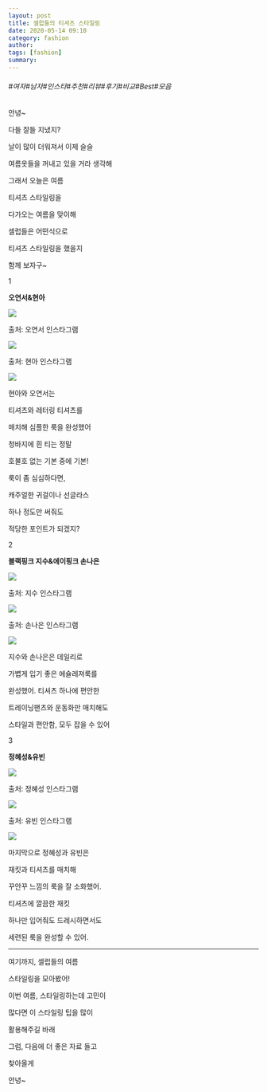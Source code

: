 ```yaml
---
layout: post
title: 셀럽들의 티셔츠 스타일링
date: 2020-05-14 09:10
category: fashion
author: 
tags: [fashion]
summary: 
---
```


###### #여자#남자#인스타#추천#리뷰#후기#비교#Best#모음

안녕~

다들 잘들 지냈지?

날이 많이 더워져서 이제 슬슬

여름옷들을 꺼내고 있을 거라 생각해

그래서 오늘은 여름

티셔츠 스타일링을

다가오는 여름을 맞이해

셀럽들은 어떤식으로

티셔츠 스타일링을 했을지

함께 보자구~

1

**오연서&현아**

![](https://img1.daumcdn.net/thumb/R720x0/?fname=https%3A%2F%2Ft1.daumcdn.net%2Fliveboard%2Fkncom%2Fb17588675b094060b6bd096a0d028ad6.JPG)

출처: 오연서 인스타그램  

![](https://img1.daumcdn.net/thumb/R720x0/?fname=https%3A%2F%2Ft1.daumcdn.net%2Fliveboard%2Fkncom%2F068293ee39d745c39ccfa7d70385aedd.JPG)

출처: 현아 인스타그램  

![](https://img1.daumcdn.net/thumb/R720x0/?fname=https%3A%2F%2Ft1.daumcdn.net%2Fliveboard%2Fkncom%2F36e57b2d0d76441a968b3e3209101425.JPG)

현아와 오연서는

티셔츠와 레터링 티셔츠를

매치해 심플한 룩을 완성했어

청바지에 흰 티는 정말

호불호 없는 기본 중에 기본!

룩이 좀 심심하다면,

캐주얼한 귀걸이나 선글라스

하나 정도만 써줘도

적당한 포인트가 되겠지?

2

**블랙핑크 지수&에이핑크 손나은**

![](https://img1.daumcdn.net/thumb/R720x0/?fname=https%3A%2F%2Ft1.daumcdn.net%2Fliveboard%2Fkncom%2F2e93d016fe1c4a7e86436f8547b5e452.JPG)

출처: 지수 인스타그램  

![](https://img1.daumcdn.net/thumb/R720x0/?fname=https%3A%2F%2Ft1.daumcdn.net%2Fliveboard%2Fkncom%2F7b6eeeb729d840d88f07b40c27d2ca1e.JPG)

출처: 손나은 인스타그램  

![](https://img1.daumcdn.net/thumb/R720x0/?fname=https%3A%2F%2Ft1.daumcdn.net%2Fliveboard%2Fkncom%2Ff7d785b296924de8961dd49f4f7d5ca9.JPG)

지수와 손나은은 데일리로

가볍게 입기 좋은 에슐레져룩를

완성했어. 티셔츠 하나에 편안한

트레이닝팬츠와 운동화만 매치해도

스타일과 편안함, 모두 잡을 수 있어

3

**정혜성&유빈**

![](https://img1.daumcdn.net/thumb/R720x0/?fname=https%3A%2F%2Ft1.daumcdn.net%2Fliveboard%2Fkncom%2F08e317d4447a46188df633add3cbb04d.JPG)

출처: 정혜성 인스타그램  

![](https://img1.daumcdn.net/thumb/R720x0/?fname=https%3A%2F%2Ft1.daumcdn.net%2Fliveboard%2Fkncom%2F1cae3d4446294907843a726a115718da.JPG)

출처: 유빈 인스타그램  

![](https://img1.daumcdn.net/thumb/R720x0/?fname=https%3A%2F%2Ft1.daumcdn.net%2Fliveboard%2Fkncom%2F57bf1ac295c24014a810606724600af8.JPG)

마지막으로 정혜성과 유빈은

재킷과 티셔츠를 매치해

꾸안꾸 느낌의 룩을 잘 소화했어.

티셔츠에 깔끔한 재킷

하나만 입어줘도 드레시하면서도

세련된 룩을 완성할 수 있어.

----------

여기까지, 셀럽들의 여름

스타일링을 모아봤어!

  

이번 여름, 스타일링하는데 고민이

많다면 이 스타일링 팁을 많이

활용해주길 바래

  

그럼, 다음에 더 좋은 자료 들고

찾아올게

  

안녕~
